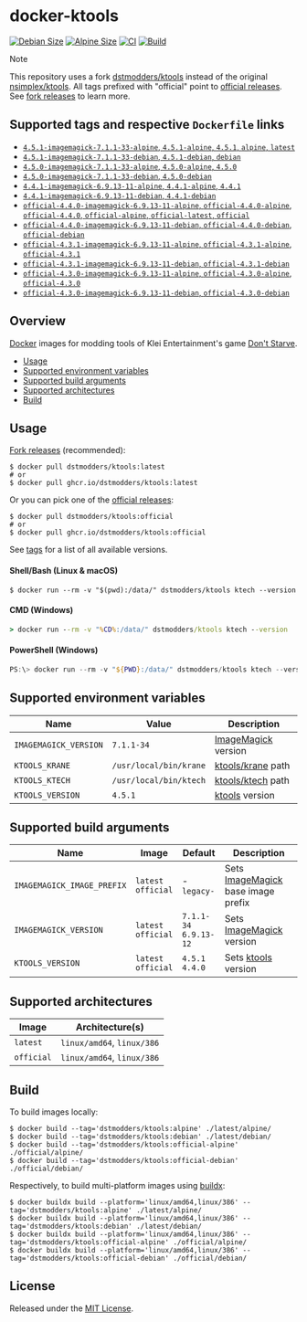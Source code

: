 # docker-ktools

[![Debian Size]](https://hub.docker.com/r/dstmodders/ktools)
[![Alpine Size]](https://hub.docker.com/r/dstmodders/ktools)
[![CI]](https://github.com/dstmodders/docker-ktools/actions/workflows/ci.yml)
[![Build]](https://github.com/dstmodders/docker-ktools/actions/workflows/build.yml)

> [!NOTE]
> This repository uses a fork [dstmodders/ktools] instead of the original
> [nsimplex/ktools]. All tags prefixed with "official" point to
> [official releases]. See [fork releases] to learn more.

## Supported tags and respective `Dockerfile` links

- [`4.5.1-imagemagick-7.1.1-33-alpine`, `4.5.1-alpine`, `4.5.1`, `alpine`, `latest`](https://github.com/dstmodders/docker-ktools/blob/af28f128154cf7aa433e031a05caba876c535f49/latest/alpine/Dockerfile)
- [`4.5.1-imagemagick-7.1.1-33-debian`, `4.5.1-debian`, `debian`](https://github.com/dstmodders/docker-ktools/blob/af28f128154cf7aa433e031a05caba876c535f49/latest/debian/Dockerfile)
- [`4.5.0-imagemagick-7.1.1-33-alpine`, `4.5.0-alpine`, `4.5.0`](https://github.com/dstmodders/docker-ktools/blob/af28f128154cf7aa433e031a05caba876c535f49/latest/alpine/Dockerfile)
- [`4.5.0-imagemagick-7.1.1-33-debian`, `4.5.0-debian`](https://github.com/dstmodders/docker-ktools/blob/af28f128154cf7aa433e031a05caba876c535f49/latest/debian/Dockerfile)
- [`4.4.1-imagemagick-6.9.13-11-alpine`, `4.4.1-alpine`, `4.4.1`](https://github.com/dstmodders/docker-ktools/blob/af28f128154cf7aa433e031a05caba876c535f49/latest/alpine/Dockerfile)
- [`4.4.1-imagemagick-6.9.13-11-debian`, `4.4.1-debian`](https://github.com/dstmodders/docker-ktools/blob/af28f128154cf7aa433e031a05caba876c535f49/latest/debian/Dockerfile)
- [`official-4.4.0-imagemagick-6.9.13-11-alpine`, `official-4.4.0-alpine`, `official-4.4.0`, `official-alpine`, `official-latest`, `official`](https://github.com/dstmodders/docker-ktools/blob/af28f128154cf7aa433e031a05caba876c535f49/official/alpine/Dockerfile)
- [`official-4.4.0-imagemagick-6.9.13-11-debian`, `official-4.4.0-debian`, `official-debian`](https://github.com/dstmodders/docker-ktools/blob/af28f128154cf7aa433e031a05caba876c535f49/official/debian/Dockerfile)
- [`official-4.3.1-imagemagick-6.9.13-11-alpine`, `official-4.3.1-alpine`, `official-4.3.1`](https://github.com/dstmodders/docker-ktools/blob/af28f128154cf7aa433e031a05caba876c535f49/official/alpine/Dockerfile)
- [`official-4.3.1-imagemagick-6.9.13-11-debian`, `official-4.3.1-debian`](https://github.com/dstmodders/docker-ktools/blob/af28f128154cf7aa433e031a05caba876c535f49/official/debian/Dockerfile)
- [`official-4.3.0-imagemagick-6.9.13-11-alpine`, `official-4.3.0-alpine`, `official-4.3.0`](https://github.com/dstmodders/docker-ktools/blob/af28f128154cf7aa433e031a05caba876c535f49/official/alpine/Dockerfile)
- [`official-4.3.0-imagemagick-6.9.13-11-debian`, `official-4.3.0-debian`](https://github.com/dstmodders/docker-ktools/blob/af28f128154cf7aa433e031a05caba876c535f49/official/debian/Dockerfile)

## Overview

[Docker] images for modding tools of Klei Entertainment's game [Don't Starve].

- [Usage](#usage)
- [Supported environment variables](#supported-environment-variables)
- [Supported build arguments](#supported-build-arguments)
- [Supported architectures](#supported-architectures)
- [Build](#build)

## Usage

[Fork releases] (recommended):

```shell
$ docker pull dstmodders/ktools:latest
# or
$ docker pull ghcr.io/dstmodders/ktools:latest
```

Or you can pick one of the [official releases]:

```shell
$ docker pull dstmodders/ktools:official
# or
$ docker pull ghcr.io/dstmodders/ktools:official
```

See [tags] for a list of all available versions.

#### Shell/Bash (Linux & macOS)

```shell
$ docker run --rm -v "$(pwd):/data/" dstmodders/ktools ktech --version
```

#### CMD (Windows)

```cmd
> docker run --rm -v "%CD%:/data/" dstmodders/ktools ktech --version
```

#### PowerShell (Windows)

```powershell
PS:\> docker run --rm -v "${PWD}:/data/" dstmodders/ktools ktech --version
```

## Supported environment variables

| Name                  | Value                  | Description           |
| --------------------- | ---------------------- | --------------------- |
| `IMAGEMAGICK_VERSION` | `7.1.1-34`             | [ImageMagick] version |
| `KTOOLS_KRANE`        | `/usr/local/bin/krane` | [ktools/krane] path   |
| `KTOOLS_KTECH`        | `/usr/local/bin/ktech` | [ktools/ktech] path   |
| `KTOOLS_VERSION`      | `4.5.1`                | [ktools] version      |

## Supported build arguments

| Name                       | Image                    | Default                     | Description                          |
| -------------------------- | ------------------------ | --------------------------- | ------------------------------------ |
| `IMAGEMAGICK_IMAGE_PREFIX` | `latest`<br />`official` | -<br />`legacy-`            | Sets [ImageMagick] base image prefix |
| `IMAGEMAGICK_VERSION`      | `latest`<br />`official` | `7.1.1-34`<br />`6.9.13-12` | Sets [ImageMagick] version           |
| `KTOOLS_VERSION`           | `latest`<br />`official` | `4.5.1`<br />`4.4.0`        | Sets [ktools] version                |

## Supported architectures

| Image      | Architecture(s)            |
| ---------- | -------------------------- |
| `latest`   | `linux/amd64`, `linux/386` |
| `official` | `linux/amd64`, `linux/386` |

## Build

To build images locally:

```shell
$ docker build --tag='dstmodders/ktools:alpine' ./latest/alpine/
$ docker build --tag='dstmodders/ktools:debian' ./latest/debian/
$ docker build --tag='dstmodders/ktools:official-alpine' ./official/alpine/
$ docker build --tag='dstmodders/ktools:official-debian' ./official/debian/
```

Respectively, to build multi-platform images using [buildx]:

```shell
$ docker buildx build --platform='linux/amd64,linux/386' --tag='dstmodders/ktools:alpine' ./latest/alpine/
$ docker buildx build --platform='linux/amd64,linux/386' --tag='dstmodders/ktools:debian' ./latest/debian/
$ docker buildx build --platform='linux/amd64,linux/386' --tag='dstmodders/ktools:official-alpine' ./official/alpine/
$ docker buildx build --platform='linux/amd64,linux/386' --tag='dstmodders/ktools:official-debian' ./official/debian/
```

## License

Released under the [MIT License](https://opensource.org/licenses/MIT).

[alpine size]: https://img.shields.io/docker/image-size/dstmodders/ktools/alpine?label=alpine%20size&logo=docker
[build]: https://img.shields.io/github/actions/workflow/status/dstmodders/docker-ktools/build.yml?branch=main&label=build&logo=github
[buildx]: https://github.com/docker/buildx
[ci]: https://img.shields.io/github/actions/workflow/status/dstmodders/docker-ktools/ci.yml?branch=main&label=ci&logo=github
[debian size]: https://img.shields.io/docker/image-size/dstmodders/ktools/debian?label=debian%20size&logo=docker
[docker]: https://www.docker.com/
[don't starve]: https://www.klei.com/games/dont-starve
[dstmodders/ktools]: https://github.com/dstmodders/ktools
[fork releases]: https://github.com/dstmodders/ktools/releases
[imagemagick]: https://imagemagick.org/index.php
[ktools/krane]: https://github.com/dstmodders/ktools?tab=readme-ov-file#krane
[ktools/ktech]: https://github.com/dstmodders/ktools?tab=readme-ov-file#ktech
[ktools]: https://github.com/dstmodders/ktools
[nsimplex/ktools]: https://github.com/nsimplex/ktools
[official releases]: https://github.com/nsimplex/ktools/releases
[tags]: https://hub.docker.com/r/dstmodders/ktools/tags
